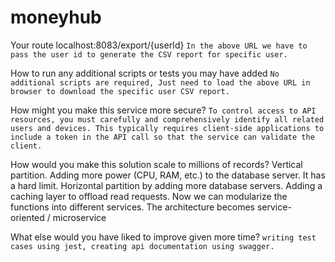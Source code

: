 # moneyhub
Your route
localhost:8083/export/{userId}
```In the above URL we have to pass the user id to generate the CSV report for specific user.```

How to run any additional scripts or tests you may have added
```No additional scripts are required, Just need to load the above URL in browser to download the specific user CSV report.```
  
How might you make this service more secure?
 ```To control access to API resources, you must carefully and comprehensively identify all related users and devices. This typically requires client-side applications to include a token in the API call so that the service can validate the client.```
 
How would you make this solution scale to millions of records?
 Vertical partition. Adding more power (CPU, RAM, etc.) to the database server. It has a hard limit. Horizontal partition by adding more database servers. Adding a caching layer to offload read requests.
 Now we can modularize the functions into different services. The architecture becomes service-oriented / microservice

What else would you have liked to improve given more time?
 ```writing test cases using jest, creating api documentation using swagger.```